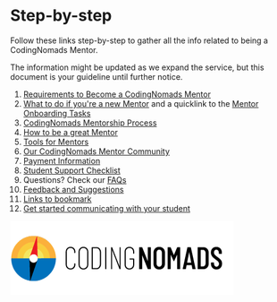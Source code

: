 # Step-by-step

Follow these links step-by-step to gather all the info related to being a CodingNomads Mentor.

The information might be updated as we expand the service, but this document is your guideline until further notice.

1. [Requirements to Become a CodingNomads Mentor](01_requirements.md)
2. [What to do if you're a new Mentor](02_new_mentors.md) and a quicklink to the [Mentor Onboarding Tasks](https://docs.google.com/forms/d/e/1FAIpQLSf-Ok5OAqM749xVfpe_Wt1U2h6PPhWowlITSW2K5_koMjPQBA/viewform)
3. [CodingNomads Mentorship Process](03_mentorship_process.md)
4. [How to be a great Mentor](04_how_to_mentor.md)
5. [Tools for Mentors](05_tools.md)
6. [Our CodingNomads Mentor Community](06_community.md)
7. [Payment Information](07_payment.md)
8. [Student Support Checklist](08_checklist.md)
9. Questions? Check our [FAQs](09_faq.md)
10. [Feedback and Suggestions](10_feedback.md)
11. [Links to bookmark](11_bookmarks.md)
12. [Get started communicating with your student](12_templates.md)

![CodingNomads Logo](images/cn_logo.png "We are the CodingNomads")
